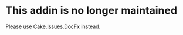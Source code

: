 # This addin is no longer maintained

Please use [Cake.Issues.DocFx](https://github.com/cake-contrib/Cake.Issues.DocFx) instead.
